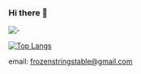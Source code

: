 ### Hi there 👋

<!--
**Goodjooy/Goodjooy** is a ✨ _special_ ✨ repository because its `README.md` (this file) appears on your GitHub profile.

Here are some ideas to get you started:

- 🔭 I’m currently working on ...
- 🌱 I’m currently learning ...
- 👯 I’m looking to collaborate on ...
- 🤔 I’m looking for help with ...
- 💬 Ask me about ...
- 📫 How to reach me: ...
- 😄 Pronouns: ...
- ⚡ Fun fact: ...
-->
![-](https://github-readme-stats.vercel.app/api?username=Goodjooy)

[![Top Langs](https://github-readme-stats.vercel.app/api/top-langs/?username=Goodjooy)](https://github.com/anuraghazra/github-readme-stats)

email: frozenstringstable@gmail.com

